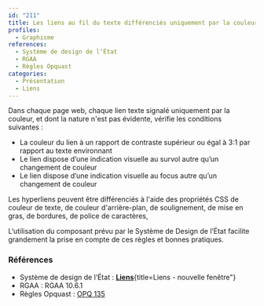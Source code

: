 ```yaml
---
id: "211"
title: Les liens au fil du texte différenciés uniquement par la couleur sont suffisamment contrastés et sont signalés par un autre moyen au survol et au focus.
profiles:
  - Graphisme
references:
  - Système de design de l‘État
  - RGAA
  - Règles Opquast
categories:
  - Présentation
  - Liens
---
```


Dans chaque page web, chaque lien texte signalé uniquement par la couleur, et dont la nature n'est pas évidente, vérifie les conditions suivantes :
* La couleur du lien à un rapport de contraste supérieur ou égal à 3:1 par rapport au texte environnant
* Le lien dispose d’une indication visuelle au survol autre qu’un changement de couleur
* Le lien dispose d’une indication visuelle au focus autre qu’un changement de couleur

Les hyperliens peuvent être différenciés à l'aide des propriétés CSS de couleur de texte, de couleur d'arrière-plan, de soulignement, de mise en gras, de bordures, de police de caractères,

L‘utilisation du composant prévu par le Système de Design de l‘État facilite grandement la prise en compte de ces règles et bonnes pratiques.


### Références

* Système de design de l‘État : [**Liens**](https://www.systeme-de-design.gouv.fr/elements-d-interface/composants/liens){title=Liens - nouvelle fenêtre"}
* RGAA : RGAA 10.6.1
* Règles Opquast : [OPQ 135](https://checklists.opquast.com/fr/assurance-qualite-web/les-liens-sont-visuellement-differencies-du-reste-du-contenu)
